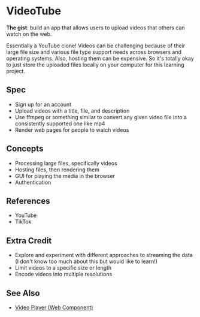 # VideoTube

**The gist**: build an app that allows users to upload videos that others can watch on the web.

Essentially a YouTube clone! Videos can be challenging because of their large file size and various file type support needs across browsers and operating systems. Also, hosting them can be expensive. So it's totally okay to just store the uploaded files locally on your computer for this learning project.

## Spec

- Sign up for an account
- Upload videos with a title, file, and description
- Use ffmpeg or something similar to convert any given video file into a consistently supported one like mp4
- Render web pages for people to watch videos

## Concepts

- Processing large files, specifically videos
- Hosting files, then rendering them
- GUI for playing the media in the browser
- Authentication

## References

- YouTube
- TikTok

## Extra Credit

- Explore and experiment with different approaches to streaming the data (I don't know too much about this but would like to learn!)
- Limit videos to a specific size or length
- Encode videos into multiple resolutions

## See Also

- [Video Player (Web Component)](../web-components/video-player.md)
